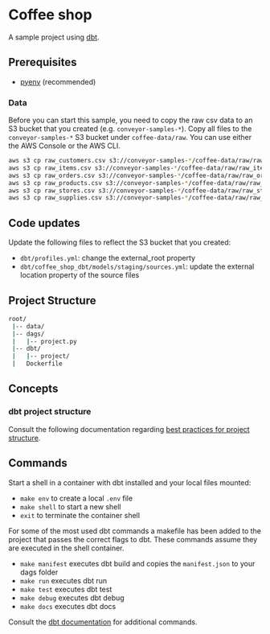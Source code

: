 # Coffee shop

A sample project using [dbt](https://github.com/dbt-labs/dbt-core).

## Prerequisites

- [pyenv](https://github.com/pyenv/pyenv) (recommended)

### Data

Before you can start this sample, you need to copy the raw csv data to an S3 bucket that you created (e.g. `conveyor-samples-*`).
Copy all files to the `conveyor-samples-*` S3 bucket under `coffee-data/raw`. You can use either the AWS Console or the AWS CLI.

```bash
aws s3 cp raw_customers.csv s3://conveyor-samples-*/coffee-data/raw/raw_customers.csv
aws s3 cp raw_items.csv s3://conveyor-samples-*/coffee-data/raw/raw_items.csv
aws s3 cp raw_orders.csv s3://conveyor-samples-*/coffee-data/raw/raw_orders.csv
aws s3 cp raw_products.csv s3://conveyor-samples-*/coffee-data/raw/raw_products.csv
aws s3 cp raw_stores.csv s3://conveyor-samples-*/coffee-data/raw/raw_stores.csv
aws s3 cp raw_supplies.csv s3://conveyor-samples-*/coffee-data/raw/raw_supplies.csv
```

## Code updates

Update the following files to reflect the S3 bucket that you created:

- `dbt/profiles.yml`: change the external_root property
- `dbt/coffee_shop_dbt/models/staging/sources.yml`: update the external location property of the source files

## Project Structure

```bash
root/
 |-- data/
 |-- dags/
 |   |-- project.py
 |-- dbt/
 |   |-- project/
 |   Dockerfile
```

## Concepts

### dbt project structure
Consult the following documentation regarding [best practices for project structure](https://discourse.getdbt.com/t/how-we-structure-our-dbt-projects/355).

## Commands
Start a shell in a container with dbt installed and your local files mounted:
- `make env` to create a local `.env` file
- `make shell` to start a new shell
- `exit` to terminate the container shell

For some of the most used dbt commands a makefile has been added to the project that passes the correct flags to dbt. 
These commands assume they are executed in the shell container.
- `make manifest` executes dbt build and copies the `manifest.json` to your dags folder 
- `make run` executes dbt run
- `make test` executes dbt test
- `make debug` executes dbt debug
- `make docs` executes dbt docs

Consult the [dbt documentation](https://docs.getdbt.com/docs/introduction) for additional commands.
